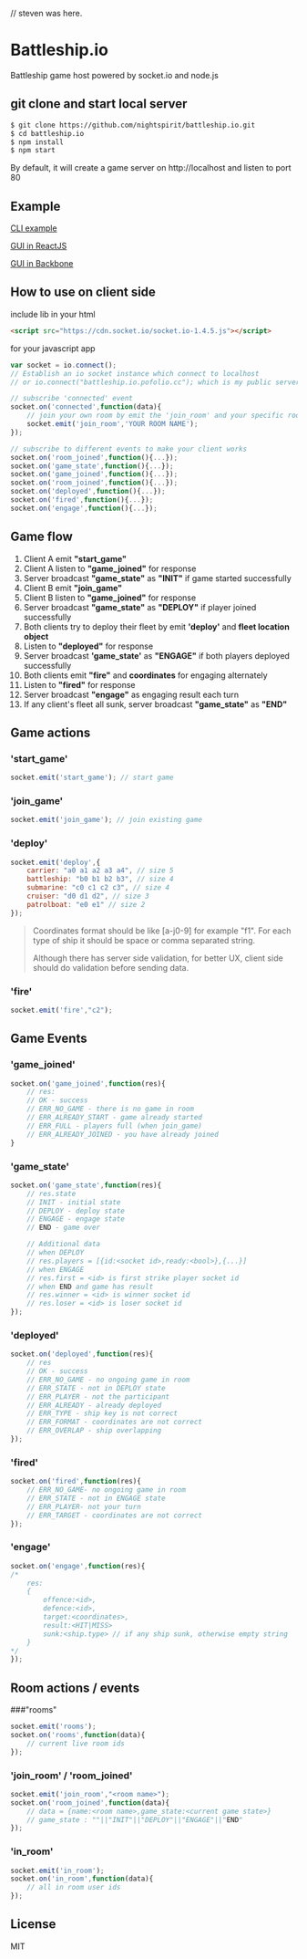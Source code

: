 // steven was here.
# Battleship.io
Battleship game host powered by socket.io and node.js

## git clone and start local server
```bash
$ git clone https://github.com/nightspirit/battleship.io.git
$ cd battleship.io
$ npm install
$ npm start
```
By default, it will create a game server on http://localhost and listen to port 80

## Example
[CLI example](http://battleship.io.pofolio.cc/)

[GUI in ReactJS](http://battleship.io.pofolio.cc/react)

[GUI in Backbone](http://battleship.io.pofolio.cc/backbone)

## How to use on client side
include lib in your html
```html
<script src="https://cdn.socket.io/socket.io-1.4.5.js"></script>
```
for your javascript app
```js
var socket = io.connect();
// Establish an io socket instance which connect to localhost
// or io.connect("battleship.io.pofolio.cc"); which is my public server.

// subscribe 'connected' event
socket.on('connected',function(data){
	// join your own room by emit the 'join_room' and your specific room name
	socket.emit('join_room','YOUR ROOM NAME');
});

// subscribe to different events to make your client works
socket.on('room_joined',function(){...});
socket.on('game_state',function(){...});
socket.on('game_joined',function(){...});
socket.on('room_joined',function(){...});
socket.on('deployed',function(){...});
socket.on('fired',function(){...});
socket.on('engage',function(){...});
```

## Game flow
1. Client A emit **"start_game"**
2. Client A listen to **"game_joined"** for response
3. Server broadcast **"game_state"** as **"INIT"** if game started successfully
4. Client B emit **"join_game"**
5. Client B listen to **"game_joined"** for response
6. Server broadcast **"game_state"** as **"DEPLOY"** if player joined successfully
7. Both clients try to deploy their fleet by emit **'deploy'** and **fleet location object**
8. Listen to **"deployed"** for response
9. Server broadcast **'game_state'** as **"ENGAGE"** if both players deployed successfully
10. Both clients emit **"fire"** and **coordinates** for engaging alternately
11. Listen to **"fired"** for response
12. Server broadcast **"engage"** as engaging result each turn
13. If any client's fleet all sunk, server broadcast  **"game_state"** as **"END"**

## Game actions
### 'start_game'
```js
socket.emit('start_game'); // start game
```
### 'join_game'
```js
socket.emit('join_game'); // join existing game
```
### 'deploy'
```js
socket.emit('deploy',{
	carrier: "a0 a1 a2 a3 a4", // size 5
	battleship: "b0 b1 b2 b3", // size 4
	submarine: "c0 c1 c2 c3", // size 4
	cruiser: "d0 d1 d2", // size 3
	patrolboat: "e0 e1" // size 2
});
```
> Coordinates format should be like [a-j0-9] for example "f1". For each type of ship it should be space or comma separated string.
>
> Although there has server side validation, for better UX, client side should do validation before sending data.

### 'fire'
```js
socket.emit('fire',"c2");
```

## Game Events
### 'game_joined'
```js
socket.on('game_joined',function(res){
	// res:
	// OK - success
	// ERR_NO_GAME - there is no game in room
	// ERR_ALREADY_START - game already started
    // ERR_FULL - players full (when join_game)
	// ERR_ALREADY_JOINED - you have already joined
}
```
### 'game_state'
```js
socket.on('game_state',function(res){
	// res.state
	// INIT - initial state
	// DEPLOY - deploy state
	// ENGAGE - engage state
	// END - game over

	// Additional data
	// when DEPLOY
	// res.players = [{id:<socket id>,ready:<bool>},{...}]
	// when ENGAGE
	// res.first = <id> is first strike player socket id
	// when END and game has result
	// res.winner = <id> is winner socket id
	// res.loser = <id> is loser socket id
});
```
### 'deployed'
```js
socket.on('deployed',function(res){
	// res
	// OK - success
	// ERR_NO_GAME - no ongoing game in room
	// ERR_STATE - not in DEPLOY state
	// ERR_PLAYER - not the participant
	// ERR_ALREADY - already deployed
	// ERR_TYPE - ship key is not correct
	// ERR_FORMAT - coordinates are not correct
	// ERR_OVERLAP - ship overlapping
});
```
### 'fired'
```js
socket.on('fired',function(res){
	// ERR_NO_GAME- no ongoing game in room
	// ERR_STATE - not in ENGAGE state
	// ERR_PLAYER- not your turn
	// ERR_TARGET - coordinates are not correct
});
```
### 'engage'
```js
socket.on('engage',function(res){
/*
	res:
	{
		offence:<id>,
		defence:<id>,
		target:<coordinates>,
		result:<HIT|MISS>
		sunk:<ship.type> // if any ship sunk, otherwise empty string
	}
*/
});
```

## Room actions / events
###"rooms"
```js
socket.emit('rooms');
socket.on('rooms',function(data){
	// current live room ids
});
```
### 'join_room' / 'room_joined'
```js
socket.emit('join_room',"<room name>");
socket.on('room_joined',function(data){
	// data = {name:<room name>,game_state:<current game state>}
	// game_state : ""||"INIT"||"DEPLOY"||"ENGAGE"||"END"
});
```
### 'in_room'
```js
socket.emit('in_room');
socket.on('in_room',function(data){
	// all in room user ids
});
```
## License
MIT
